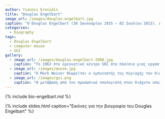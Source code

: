 ```yaml
---
author: Yiannis Erenidis
title: "Douglas Engelbart"
image_url: /images/douglas-engelbart.jpg
caption: "O Douglas Engelbart (30 Ιανουαρίου 1925 – 02 Ιουλίου 2013). Αμερικάνος μηχανικός και εφευρέτης. Τιμήθηκε με πολλά βραβεία όπως Turing Award, Lemelson-MIT Prize, National Medal of Technology κ.α.. Ξεκίνησε να εργάζεται την δεκαετία του 1950. Διακρίθηκε για τις πατέντες του  Graphical User Interface (GUI), groupware και computer mouse. Θεωρήθηκε ο πατέρας του ποντικιού των ηλεκτρονικών υπολογιστών."
categories:
  - biography
tags:
  - Douglas Engelbart
  - computer mouse
  - GUI
gallery:
  - image_url: /images/douglas-engelbart-2008.jpg
    caption: "Το 1963 στο ερευνητικό κέντρο SRI στα πλαίσια μιας εργασίας, ο Ντάγκλας Ένγκελμπαρτ μαζί με τον μηχανικό Μπριτ Ίνγκλις εφήυραν το ποντίκι. Αρχικά δεν έδωσε την πρέπουσα σημασία στην εφεύρεση του. Όμως, το 1968 το ποντίκι έγινε ένα από τα βασικά συστατικά του συστήματος oN-Line System (NLS) το οποίο επινοήθηκα από τον  Ένγκελμπαρτ. Η παπρουσίαση του συστήματος που έγινε στο SRI ονομάστηκε Μητέρα όλων των επιδείξεων."
  - image_url: /images/mouse.jpg
    caption: "Ο Mark Weiser θεωρείται ο εμπνευστής της περιοχής του διάχυτου υπολογισμού και κατασκεύασε τα πρώτα λειτουργικά πρωτότυπα για ένα οικοσύστημα συσκευών χρήστη, όπου η κάθε ξεχωριστή συσκευή διάδρασης συνδεόταν με τις άλλες για να προσφέρει την κατάλληλη πληροφορία στην κατάλληλη στιγμή και με όσο γίνεται μικρότερη συνειδητή εμπλοκή του χρήστη."
  - image_url: /images/gui.png
    caption: "Η μετάβαση από τον προσωπικό υπολογιστή στον διάχυτο υπολογισμό σημαίνει πως εκτός από πολλές συσκευές που επικοινωνούν μεταξύ τους έχουμε επιπλέον και την επικοινωνία με τις συσκευές των άλλων χρηστών, οπότε η μετάβαση έχει και έναν έντονο κοινωνικό χαρακτήρα."
---
```


{% include bio-engelbart.md %}

{% include slides.html caption="Εικόνες για την βιογραφία του Douglas Engelbart" %}
